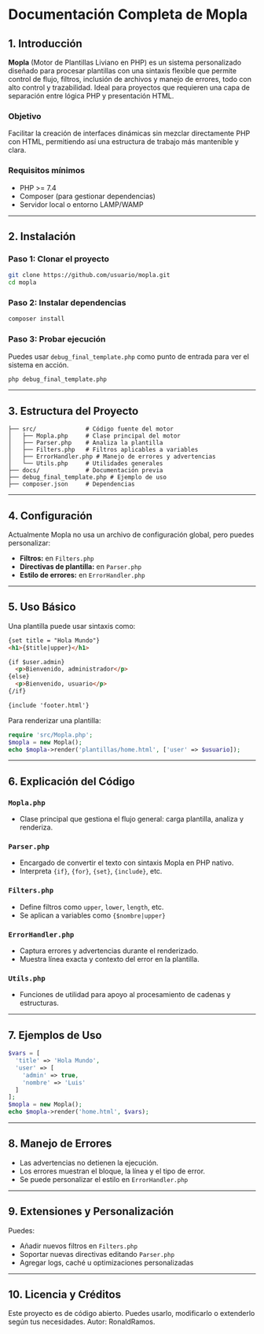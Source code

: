 # Documentación Completa de Mopla

## 1. Introducción

**Mopla** (Motor de Plantillas Liviano en PHP) es un sistema personalizado diseñado para procesar plantillas con una sintaxis flexible que permite control de flujo, filtros, inclusión de archivos y manejo de errores, todo con alto control y trazabilidad. Ideal para proyectos que requieren una capa de separación entre lógica PHP y presentación HTML.

### Objetivo

Facilitar la creación de interfaces dinámicas sin mezclar directamente PHP con HTML, permitiendo así una estructura de trabajo más mantenible y clara.

### Requisitos mínimos

* PHP >= 7.4
* Composer (para gestionar dependencias)
* Servidor local o entorno LAMP/WAMP

---

## 2. Instalación

### Paso 1: Clonar el proyecto

```bash
git clone https://github.com/usuario/mopla.git
cd mopla
```

### Paso 2: Instalar dependencias

```bash
composer install
```

### Paso 3: Probar ejecución

Puedes usar `debug_final_template.php` como punto de entrada para ver el sistema en acción.

```bash
php debug_final_template.php
```

---

## 3. Estructura del Proyecto

```
├── src/              # Código fuente del motor
│   ├── Mopla.php     # Clase principal del motor
│   ├── Parser.php    # Analiza la plantilla
│   ├── Filters.php   # Filtros aplicables a variables
│   ├── ErrorHandler.php # Manejo de errores y advertencias
│   └── Utils.php     # Utilidades generales
├── docs/             # Documentación previa
├── debug_final_template.php # Ejemplo de uso
├── composer.json     # Dependencias
```

---

## 4. Configuración

Actualmente Mopla no usa un archivo de configuración global, pero puedes personalizar:

* **Filtros:** en `Filters.php`
* **Directivas de plantilla:** en `Parser.php`
* **Estilo de errores:** en `ErrorHandler.php`

---

## 5. Uso Básico

Una plantilla puede usar sintaxis como:

```html
{set title = "Hola Mundo"}
<h1>{$title|upper}</h1>

{if $user.admin}
  <p>Bienvenido, administrador</p>
{else}
  <p>Bienvenido, usuario</p>
{/if}

{include 'footer.html'}
```

Para renderizar una plantilla:

```php
require 'src/Mopla.php';
$mopla = new Mopla();
echo $mopla->render('plantillas/home.html', ['user' => $usuario]);
```

---

## 6. Explicación del Código

### `Mopla.php`

* Clase principal que gestiona el flujo general: carga plantilla, analiza y renderiza.

### `Parser.php`

* Encargado de convertir el texto con sintaxis Mopla en PHP nativo.
* Interpreta `{if}`, `{for}`, `{set}`, `{include}`, etc.

### `Filters.php`

* Define filtros como `upper`, `lower`, `length`, etc.
* Se aplican a variables como `{$nombre|upper}`

### `ErrorHandler.php`

* Captura errores y advertencias durante el renderizado.
* Muestra línea exacta y contexto del error en la plantilla.

### `Utils.php`

* Funciones de utilidad para apoyo al procesamiento de cadenas y estructuras.

---

## 7. Ejemplos de Uso

```php
$vars = [
  'title' => 'Hola Mundo',
  'user' => [
    'admin' => true,
    'nombre' => 'Luis'
  ]
];
$mopla = new Mopla();
echo $mopla->render('home.html', $vars);
```

---

## 8. Manejo de Errores

* Las advertencias no detienen la ejecución.
* Los errores muestran el bloque, la línea y el tipo de error.
* Se puede personalizar el estilo en `ErrorHandler.php`

---

## 9. Extensiones y Personalización

Puedes:

* Añadir nuevos filtros en `Filters.php`
* Soportar nuevas directivas editando `Parser.php`
* Agregar logs, caché u optimizaciones personalizadas

---

## 10. Licencia y Créditos

Este proyecto es de código abierto. Puedes usarlo, modificarlo o extenderlo según tus necesidades. Autor: RonaldRamos.
